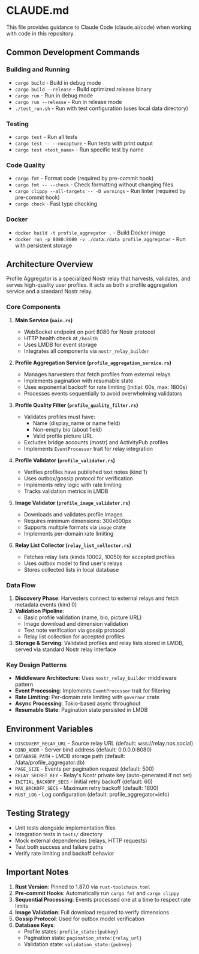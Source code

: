 # CLAUDE.md

This file provides guidance to Claude Code (claude.ai/code) when working with code in this repository.

## Common Development Commands

### Building and Running
- `cargo build` - Build in debug mode
- `cargo build --release` - Build optimized release binary
- `cargo run` - Run in debug mode
- `cargo run --release` - Run in release mode
- `./test_run.sh` - Run with test configuration (uses local data directory)

### Testing
- `cargo test` - Run all tests
- `cargo test -- --nocapture` - Run tests with print output
- `cargo test <test_name>` - Run specific test by name

### Code Quality
- `cargo fmt` - Format code (required by pre-commit hook)
- `cargo fmt -- --check` - Check formatting without changing files
- `cargo clippy --all-targets -- -D warnings` - Run linter (required by pre-commit hook)
- `cargo check` - Fast type checking

### Docker
- `docker build -t profile_aggregator .` - Build Docker image
- `docker run -p 8080:8080 -v ./data:/data profile_aggregator` - Run with persistent storage

## Architecture Overview

Profile Aggregator is a specialized Nostr relay that harvests, validates, and serves high-quality user profiles. It acts as both a profile aggregation service and a standard Nostr relay.

### Core Components

1. **Main Service (`main.rs`)**
   - WebSocket endpoint on port 8080 for Nostr protocol
   - HTTP health check at `/health`
   - Uses LMDB for event storage
   - Integrates all components via `nostr_relay_builder`

2. **Profile Aggregation Service (`profile_aggregation_service.rs`)**
   - Manages harvesters that fetch profiles from external relays
   - Implements pagination with resumable state
   - Uses exponential backoff for rate limiting (initial: 60s, max: 1800s)
   - Processes events sequentially to avoid overwhelming validators

3. **Profile Quality Filter (`profile_quality_filter.rs`)**
   - Validates profiles must have:
     - Name (display_name or name field)
     - Non-empty bio (about field)
     - Valid profile picture URL
   - Excludes bridge accounts (mostr) and ActivityPub profiles
   - Implements `EventProcessor` trait for relay integration

4. **Profile Validator (`profile_validator.rs`)**
   - Verifies profiles have published text notes (kind 1)
   - Uses outbox/gossip protocol for verification
   - Implements retry logic with rate limiting
   - Tracks validation metrics in LMDB

5. **Image Validator (`profile_image_validator.rs`)**
   - Downloads and validates profile images
   - Requires minimum dimensions: 300x600px
   - Supports multiple formats via `image` crate
   - Implements per-domain rate limiting

6. **Relay List Collector (`relay_list_collector.rs`)**
   - Fetches relay lists (kinds 10002, 10050) for accepted profiles
   - Uses outbox model to find user's relays
   - Stores collected lists in local database

### Data Flow

1. **Discovery Phase**: Harvesters connect to external relays and fetch metadata events (kind 0)
2. **Validation Pipeline**:
   - Basic profile validation (name, bio, picture URL)
   - Image download and dimension validation
   - Text note verification via gossip protocol
   - Relay list collection for accepted profiles
3. **Storage & Serving**: Validated profiles and relay lists stored in LMDB, served via standard Nostr relay interface

### Key Design Patterns

- **Middleware Architecture**: Uses `nostr_relay_builder` middleware pattern
- **Event Processing**: Implements `EventProcessor` trait for filtering
- **Rate Limiting**: Per-domain rate limiting with `governor` crate
- **Async Processing**: Tokio-based async throughout
- **Resumable State**: Pagination state persisted in LMDB

## Environment Variables

- `DISCOVERY_RELAY_URL` - Source relay URL (default: wss://relay.nos.social)
- `BIND_ADDR` - Server bind address (default: 0.0.0.0:8080)
- `DATABASE_PATH` - LMDB storage path (default: /data/profile_aggregator.db)
- `PAGE_SIZE` - Events per pagination request (default: 500)
- `RELAY_SECRET_KEY` - Relay's Nostr private key (auto-generated if not set)
- `INITIAL_BACKOFF_SECS` - Initial retry backoff (default: 60)
- `MAX_BACKOFF_SECS` - Maximum retry backoff (default: 1800)
- `RUST_LOG` - Log configuration (default: profile_aggregator=info)

## Testing Strategy

- Unit tests alongside implementation files
- Integration tests in `tests/` directory
- Mock external dependencies (relays, HTTP requests)
- Test both success and failure paths
- Verify rate limiting and backoff behavior

## Important Notes

1. **Rust Version**: Pinned to 1.87.0 via `rust-toolchain.toml`
2. **Pre-commit Hooks**: Automatically run `cargo fmt` and `cargo clippy`
3. **Sequential Processing**: Events processed one at a time to respect rate limits
4. **Image Validation**: Full download required to verify dimensions
5. **Gossip Protocol**: Used for outbox model verification
6. **Database Keys**: 
   - Profile states: `profile_state:{pubkey}`
   - Pagination state: `pagination_state:{relay_url}`
   - Validation state: `validation_state:{pubkey}`